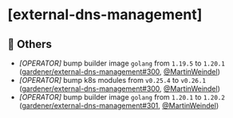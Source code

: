 # [external-dns-management]
## 🏃 Others
* *[OPERATOR]* bump builder image `golang` from `1.19.5` to `1.20.1` ([gardener/external-dns-management#300](https://github.com/gardener/external-dns-management/pull/300), [@MartinWeindel](https://github.com/MartinWeindel))
* *[OPERATOR]* bump k8s modules from `v0.25.4` to `v0.26.1` ([gardener/external-dns-management#300](https://github.com/gardener/external-dns-management/pull/300), [@MartinWeindel](https://github.com/MartinWeindel))
* *[OPERATOR]* bump builder image `golang` from `1.20.1` to `1.20.2` ([gardener/external-dns-management#301](https://github.com/gardener/external-dns-management/pull/301), [@MartinWeindel](https://github.com/MartinWeindel))